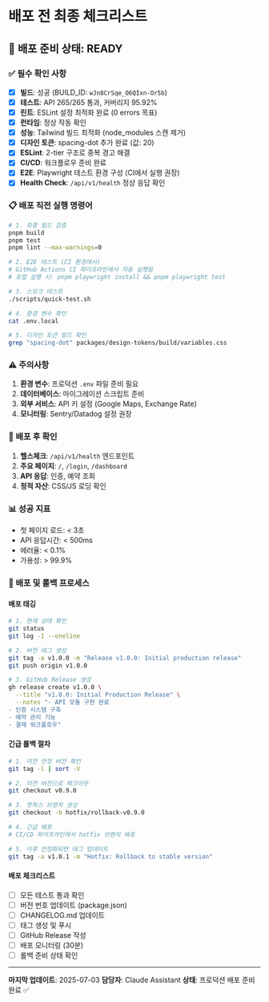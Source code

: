 # 배포 전 최종 체크리스트

## 🚀 배포 준비 상태: READY

### ✅ 필수 확인 사항

- [x] **빌드**: 성공 (BUILD_ID: `wJn8CrSqe_O6QIxn-Or5b`)
- [x] **테스트**: API 265/265 통과, 커버리지 95.92%
- [x] **린트**: ESLint 설정 최적화 완료 (0 errors 목표)
- [x] **런타임**: 정상 작동 확인
- [x] **성능**: Tailwind 빌드 최적화 (node_modules 스캔 제거)
- [x] **디자인 토큰**: spacing-dot 추가 완료 (값: 20)
- [x] **ESLint**: 2-tier 구조로 중복 경고 해결
- [x] **CI/CD**: 워크플로우 준비 완료
- [x] **E2E**: Playwright 테스트 환경 구성 (CI에서 실행 권장)
- [x] **Health Check**: `/api/v1/health` 정상 응답 확인

### 📋 배포 직전 실행 명령어

```bash
# 1. 최종 빌드 검증
pnpm build
pnpm test
pnpm lint --max-warnings=0

# 2. E2E 테스트 (CI 환경에서)
# GitHub Actions CI 파이프라인에서 자동 실행됨
# 로컬 실행 시: pnpm playwright install && pnpm playwright test

# 3. 스모크 테스트
./scripts/quick-test.sh

# 4. 환경 변수 확인
cat .env.local

# 5. 디자인 토큰 빌드 확인
grep "spacing-dot" packages/design-tokens/build/variables.css
```

### ⚠️ 주의사항

1. **환경 변수**: 프로덕션 `.env` 파일 준비 필요
2. **데이터베이스**: 마이그레이션 스크립트 준비
3. **외부 서비스**: API 키 설정 (Google Maps, Exchange Rate)
4. **모니터링**: Sentry/Datadog 설정 권장

### 🔄 배포 후 확인

1. **헬스체크**: `/api/v1/health` 엔드포인트
2. **주요 페이지**: `/`, `/login`, `/dashboard`
3. **API 응답**: 인증, 예약 조회
4. **정적 자산**: CSS/JS 로딩 확인

### 📊 성공 지표

- 첫 페이지 로드: < 3초
- API 응답시간: < 500ms
- 에러율: < 0.1%
- 가용성: > 99.9%

### 🔄 배포 및 롤백 프로세스

#### 배포 태깅
```bash
# 1. 현재 상태 확인
git status
git log -1 --oneline

# 2. 버전 태그 생성
git tag -a v1.0.0 -m "Release v1.0.0: Initial production release"
git push origin v1.0.0

# 3. GitHub Release 생성
gh release create v1.0.0 \
  --title "v1.0.0: Initial Production Release" \
  --notes "- API 모듈 구현 완료
- 인증 시스템 구축
- 예약 관리 기능
- 결재 워크플로우"
```

#### 긴급 롤백 절차
```bash
# 1. 이전 안정 버전 확인
git tag -l | sort -V

# 2. 이전 버전으로 체크아웃
git checkout v0.9.0

# 3. 핫픽스 브랜치 생성
git checkout -b hotfix/rollback-v0.9.0

# 4. 긴급 배포
# CI/CD 파이프라인에서 hotfix 브랜치 배포

# 5. 이후 안정화되면 태그 업데이트
git tag -a v1.0.1 -m "Hotfix: Rollback to stable version"
```

#### 배포 체크리스트
- [ ] 모든 테스트 통과 확인
- [ ] 버전 번호 업데이트 (package.json)
- [ ] CHANGELOG.md 업데이트
- [ ] 태그 생성 및 푸시
- [ ] GitHub Release 작성
- [ ] 배포 모니터링 (30분)
- [ ] 롤백 준비 상태 확인

---

**마지막 업데이트**: 2025-07-03
**담당자**: Claude Assistant
**상태**: 프로덕션 배포 준비 완료 ✅